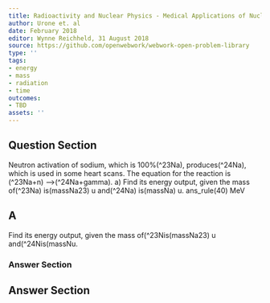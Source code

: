 ```yaml
---
title: Radioactivity and Nuclear Physics - Medical Applications of Nuclear Physics
author: Urone et. al
date: February 2018
editor: Wynne Reichheld, 31 August 2018
source: https://github.com/openwebwork/webwork-open-problem-library
type: ''
tags:
- energy
- mass
- radiation
- time
outcomes:
- TBD
assets: ''
---
```


## Question Section 

Neutron activation of sodium, which is 100%(^23Na), produces(^24Na), which is used in some heart scans. The equation for the reaction is 
(^23Na+n) -->(^24Na+gamma). 
a) Find its energy output, given the mass of(^23Na) is(massNa23) u and(^24Na) is(massNa) u. 
ans_rule(40) MeV

## A
Find its energy output, given the mass of(^23Nis(massNa23) u and(^24Nis(massNu. 
### Answer Section


## Answer Section

